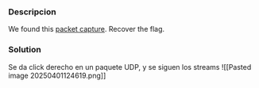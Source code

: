 ### Descripcion
We found this [packet capture](https://jupiter.challenges.picoctf.org/static/483e50268fe7e015c49caf51a69063d0/capture.pcap). Recover the flag.
### Solution
Se da click derecho en un paquete UDP, y se siguen los streams
![[Pasted image 20250401124619.png]]
